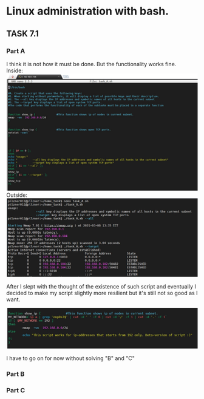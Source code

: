# Linux administration with bash.
## TASK 7.1

### Part A

I think it is not how it must be done. But the functionality works fine.</br>
Inside:
![7.1.1](./images/7.1.1.jpg)</br>
Outside:
![7.1.2](./images/7.1.2.jpg)</br>


After I slept with the thought of the existence of such script and eventually I decided to make my script slightly more resilient but it's still not so good as I want.

![7.1.3](./images/7.1.3.jpg)</br>

I have to go on for now without solving "B" and "C"


### Part B

### Part C
